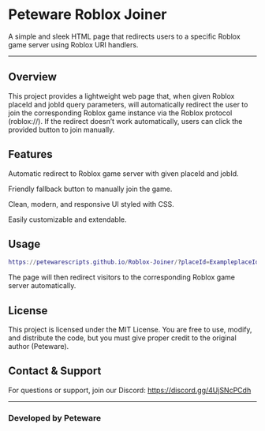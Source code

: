 # Peteware Roblox Joiner

A simple and sleek HTML page that redirects users to a specific Roblox game server using Roblox URI handlers.

---

## Overview

This project provides a lightweight web page that, when given Roblox placeId and jobId query parameters, will automatically redirect the user to join the corresponding Roblox game instance via the Roblox protocol (roblox://). If the redirect doesn’t work automatically, users can click the provided button to join manually.

## Features

Automatic redirect to Roblox game server with given placeId and jobId.

Friendly fallback button to manually join the game.

Clean, modern, and responsive UI styled with CSS.

Easily customizable and extendable.


## Usage

```lua
https://petewarescripts.github.io/Roblox-Joiner/?placeId=ExampleplaceId&jobId=ExamplejobId
```

The page will then redirect visitors to the corresponding Roblox game server automatically.

## License

This project is licensed under the MIT License.
You are free to use, modify, and distribute the code, but you must give proper credit to the original author (Peteware).

## Contact & Support

For questions or support, join our Discord:
https://discord.gg/4UjSNcPCdh

---

### Developed by Peteware
